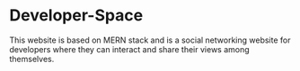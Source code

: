 # Developer-Space
This website is based on MERN stack and is a social networking website for developers where they can interact and share their views among themselves.
